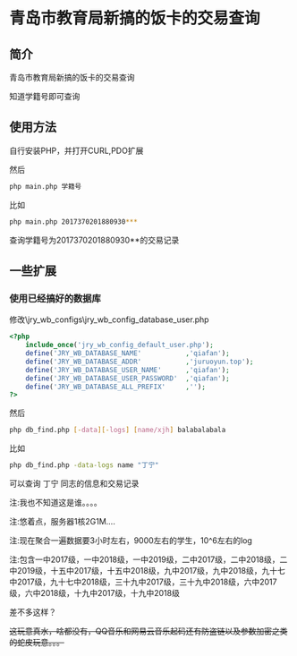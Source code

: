 # 青岛市教育局新搞的饭卡的交易查询

## 简介 
青岛市教育局新搞的饭卡的交易查询
    
知道学籍号即可查询

## 使用方法
自行安装PHP，并打开CURL,PDO扩展

然后
```bash
php main.php 学籍号
```

比如
```bash
php main.php 2017370201880930***
```

查询学籍号为2017370201880930**的交易记录

## 一些扩展
### 使用已经搞好的数据库
修改\jry_wb_configs\jry_wb_config_database_user.php
```php
<?php
	include_once('jry_wb_config_default_user.php');
	define('JRY_WB_DATABASE_NAME'			,'qiafan');
	define('JRY_WB_DATABASE_ADDR'			,'juruoyun.top');
	define('JRY_WB_DATABASE_USER_NAME'		,'qiafan');
	define('JRY_WB_DATABASE_USER_PASSWORD'	,'qiafan');
	define('JRY_WB_DATABASE_ALL_PREFIX'		,'');
?>
```

然后

```bash
php db_find.php [-data][-logs] [name/xjh] balabalabala
```
比如
```bash
php db_find.php -data-logs name "丁宁"
```
可以查询 丁宁 同志的信息和交易记录

注:我也不知道这是谁。。。。

注:悠着点，服务器1核2G1M....

注:现在聚合一遍数据要3小时左右，9000左右的学生，10^6左右的log

注:包含一中2017级，一中2018级，一中2019级，二中2017级，二中2018级，二中2019级，十五中2017级，十五中2018级，九中2017级，九中2018级，九十七中2017级，九十七中2018级，三十九中2017级，三十九中2018级，六中2017级，六中2018级，十九中2017级，十九中2018级

差不多这样？


~~这玩意真水，啥都没有，QQ音乐和网易云音乐起码还有防盗链以及参数加密之类的蛇皮玩意。。。~~